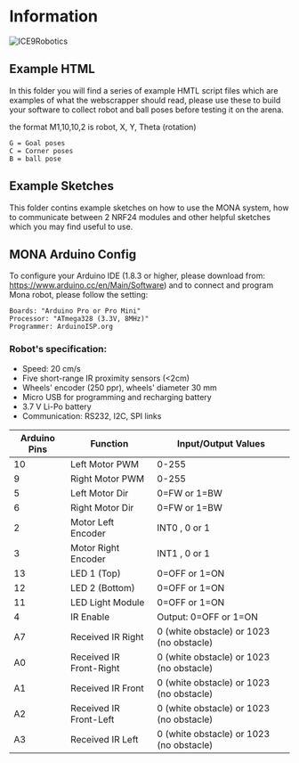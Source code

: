 # Information 
![ICE9Robotics](Ice9.png?raw=true "Ice9Robotics")
## Example HTML 

In this folder you will find a series of example HMTL script files which are examples of what the webscrapper should read, please use these to build your software to collect robot and ball poses before testing it on the arena.

the format M1,10,10,2 is robot, X, Y, Theta (rotation)

    G = Goal poses
    C = Corner poses
    B = ball pose

## Example Sketches

This folder contins example sketches on how to use the MONA system, how to communicate between 2 NRF24 modules and other helpful sketches which you may find useful to use.



## MONA Arduino Config

To configure your Arduino IDE (1.8.3 or higher, please download from: https://www.arduino.cc/en/Main/Software) and to connect and program Mona robot, please follow the setting:

    Boards: "Arduino Pro or Pro Mini"
    Processor: "ATmega328 (3.3V, 8MHz)"
    Programmer: ArduinoISP.org

### Robot's specification:
- Speed: 20 cm/s
- Five short-range IR proximity sensors (<2cm)
- Wheels' encoder (250 ppr), wheels' diameter 30 mm
- Micro USB for programming and recharging battery
- 3.7 V Li-Po battery
- Communication: RS232, I2C, SPI links

Arduino Pins| Function| Input/Output Values
---|---|---
10| Left Motor PWM| 0-255
9| Right Motor PWM| 0-255
5|Left Motor Dir| 0=FW or 1=BW
6|Right Motor Dir| 0=FW or 1=BW
2| Motor Left Encoder| INT0 , 0 or 1 
3| Motor Right Encoder| INT1 , 0 or 1 
13| LED 1 (Top)| 0=OFF or 1=ON 
12| LED 2 (Bottom)| 0=OFF or 1=ON 
11| LED Light Module| 0=OFF or 1=ON 
4| IR Enable| Output: 0=OFF or 1=ON 
A7| Received IR Right| 0 (white obstacle) or 1023 (no obstacle) 
A0| Received IR Front-Right| 0 (white obstacle) or 1023 (no obstacle)
A1| Received IR Front| 0 (white obstacle) or 1023 (no obstacle)
A2| Received IR Front-Left| 0 (white obstacle) or 1023 (no obstacle) 
A3| Received IR Left| 0 (white obstacle) or 1023 (no obstacle)
